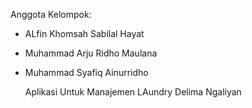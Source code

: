 Anggota Kelompok:
- ALfin Khomsah Sabilal Hayat
- Muhammad Arju Ridho Maulana
- Muhammad Syafiq Ainurridho

  Aplikasi Untuk Manajemen LAundry Delima Ngaliyan
